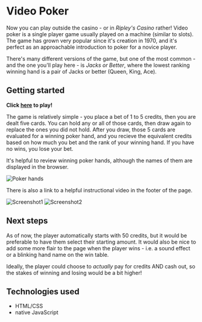 # Video Poker

Now you can play outside the casino - or in *Ripley's Casino* rather! Video poker is a single player game usually played on a machine (similar to slots). The game has grown very popular since it's creation in 1970, and it's perfect as an approachable introduction to poker for a novice player.  

There's many different versions of the game, but one of the most common - and the one you'll play here - is *Jacks or Better*, where the lowest ranking winning hand is a pair of Jacks or better (Queen, King, Ace).


## Getting started

**Click [here](https://ripleymay.github.io/video-poker/) to play!**  

The game is relatively simple - you place a bet of 1 to 5 credits, then you are dealt five cards. You can hold any or all of those cards, then draw again to replace the ones you did not hold. After you draw, those 5 cards are evaluated for a winning poker hand, and you recieve the equivalent credits based on how much you bet and the rank of your winning hand. If you have no wins, you lose your bet.  

It's helpful to review winning poker hands, although the names of them are displayed in the browser. 

![Poker hands](https://www.cardschat.com/pkimg/hand-nicknames/poker-hand-rankings-small.png)

There is also a link to a helpful instructional video in the footer of the page. 

![Screenshot1](https://i.imgur.com/cgaPyME.png)
![Screenshot2](https://i.imgur.com/8ipXtAN.png)


## Next steps

As of now, the player automatically starts with 50 credits, but it would be preferable to have them select their starting amount. It would also be nice to add some more flair to the page when the player wins - i.e. a sound effect or a blinking hand name on the win table.  

Ideally, the player could choose to *actually* pay for credits AND cash out, so the stakes of winning and losing would be a bit higher!


## Technologies used
* HTML/CSS
* native JavaScript